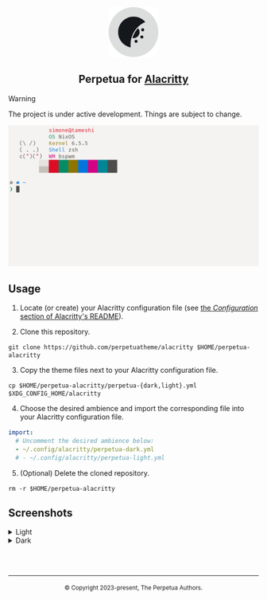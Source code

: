 <p align="center">
    <picture>
        <source media="(prefers-color-scheme: dark)" srcset="https://raw.githubusercontent.com/perpetuatheme/perpetua/main/logo/logo_circle_dark.png">
        <source media="(prefers-color-scheme: light)" srcset="https://raw.githubusercontent.com/perpetuatheme/perpetua/main/logo/logo_circle_light.png">
        <img alt="The Perpetua logo, a waning crescent flipped across the x-axis, with half a sun on the inside" width="100" src="https://raw.githubusercontent.com/perpetuatheme/perpetua/main/logo/logo_circle_light.png">
    </picture>
    <h2 align="center">Perpetua for <a href="https://github.com/alacritty/alacritty">Alacritty</a></h2>
</p>

> [!WARNING]
> The project is under active development. Things are subject to change.

<p align="center">
    <picture>
        <source media="(prefers-color-scheme: dark)" srcset="./assets/screenshot-dark.png">
        <source media="(prefers-color-scheme: light)" srcset="./assets/screenshot-light.png">
        <img alt="A screenshot of the Alacritty terminal emulator with the Perpetua theme applied" width="600" src="./assets/screenshot-light.png">
    </picture>
</p>

## Usage

1. Locate (or create) your Alacritty configuration file (see [the *Configuration* section of Alacritty's README](https://github.com/alacritty/alacritty/tree/master#configuration)).

2. Clone this repository.
```
git clone https://github.com/perpetuatheme/alacritty $HOME/perpetua-alacritty
```

3. Copy the theme files next to your Alacritty configuration file.
```
cp $HOME/perpetua-alacritty/perpetua-{dark,light}.yml $XDG_CONFIG_HOME/alacritty
```

4. Choose the desired ambience and import the corresponding file into your Alacritty configuration file.
```yaml
import:
  # Uncomment the desired ambience below:
  - ~/.config/alacritty/perpetua-dark.yml
  # - ~/.config/alacritty/perpetua-light.yml
```

5. (Optional) Delete the cloned repository.
```
rm -r $HOME/perpetua-alacritty
```

## Screenshots

<details>
    <summary>Light</summary>
    <figure>
        <img alt="A screenshot of the Alacritty terminal emulator with the Perpetua theme applied in light ambience mode" src="./assets/screenshot-light.png">
        <figcaption>Perpetua light ambience on Alacritty.</figcaption>
    </figure>
    <br>&nbsp;
    <figure>
        <img alt="A screenshot of the Alacritty terminal emulator running btop, with the Perpetua theme applied in light ambience mode" src="./assets/screenshot-btop-light.png">
        <figcaption>Perpetua light ambience on Alacritty running <code>btop</code>.</figcaption>
    </figure>
    <br>&nbsp;
    <figure>
        <img alt="A screenshot of the Alacritty terminal emulator running ls, with the Perpetua theme applied in light ambience mode" src="./assets/screenshot-ls-light.png">
        <figcaption>Perpetua light ambience on Alacritty running <code>ls</code>.</figcaption>
    </figure>
</details>

<details>
    <summary>Dark</summary>
    <figure>
        <img alt="A screenshot of the Alacritty terminal emulator with the Perpetua theme applied in dark ambience mode" src="./assets/screenshot-dark.png">
        <figcaption>Perpetua dark ambience on Alacritty.</figcaption>
    </figure>
    <br>&nbsp;
    <figure>
        <img alt="A screenshot of the Alacritty terminal emulator running btop, with the Perpetua theme applied in dark ambience mode" src="./assets/screenshot-btop-dark.png">
        <figcaption>Perpetua dark ambience on Alacritty running <code>btop</code>.</figcaption>
    </figure>
    <br>&nbsp;
    <figure>
        <img alt="A screenshot of the Alacritty terminal emulator running ls, with the Perpetua theme applied in dark ambience mode" src="./assets/screenshot-ls-dark.png">
        <figcaption>Perpetua dark ambience on Alacritty running <code>ls</code>.</figcaption>
    </figure>
</details>

<br>&nbsp;
<hr>
<p align="center">
    <small>© Copyright 2023-present, The Perpetua Authors.</small>
</p>
